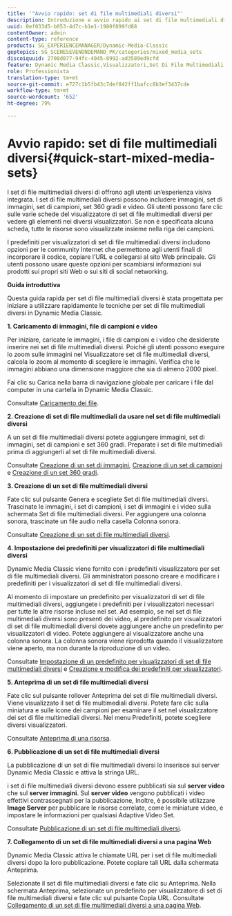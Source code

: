 ```yaml
---
title: '"Avvio rapido: set di file multimediali diversi"'
description: Introduzione e avvio rapido ai set di file multimediali diversi per consentirti di iniziare a usare i contenuti in modo rapido e intuitivo.
uuid: 0ef033d5-b053-4d7c-b1e1-1980f899fd88
contentOwner: admin
content-type: reference
products: SG_EXPERIENCEMANAGER/Dynamic-Media-Classic
geptopics: SG_SCENESEVENONDEMAND_PK/categories/mixed_media_sets
discoiquuid: 2708d077-94fc-4045-8992-ad3589ed9cfd
feature: Dynamic Media Classic,Visualizzatori,Set Di File Multimediali Diversi
role: Professionista
translation-type: tm+mt
source-git-commit: e727c1b5fb43c7def842ff1bafcc8b3ef3437cde
workflow-type: tm+mt
source-wordcount: '652'
ht-degree: 79%

---
```



# Avvio rapido: set di file multimediali diversi{#quick-start-mixed-media-sets}

I set di file multimediali diversi di offrono agli utenti un’esperienza visiva integrata. I set di file multimediali diversi possono includere immagini, set di immagini, set di campioni, set 360 gradi e video. Gli utenti possono fare clic sulle varie schede del visualizzatore di set di file multimediali diversi per vedere gli elementi nei diversi visualizzatori. Se non è specificata alcuna scheda, tutte le risorse sono visualizzate insieme nella riga dei campioni.

I predefiniti per visualizzatori di set di file multimediali diversi includono opzioni per le community Internet che permettono agli utenti finali di incorporare il codice, copiare l’URL e collegarsi al sito Web principale. Gli utenti possono usare queste opzioni per scambiarsi informazioni sui prodotti sui propri siti Web o sui siti di social networking.

**Guida introduttiva**

Questa guida rapida per set di file multimediali diversi è stata progettata per iniziare a utilizzare rapidamente le tecniche per set di file multimediali diversi in Dynamic Media Classic.

**1. Caricamento di immagini, file di campioni e video**

Per iniziare, caricate le immagini, i file di campioni e i video che desiderate inserire nei set di file multimediali diversi. Poiché gli utenti possono eseguire lo zoom sulle immagini nel Visualizzatore set di file multimediali diversi, calcola lo zoom al momento di scegliere le immagini. Verifica che le immagini abbiano una dimensione maggiore che sia di almeno 2000 pixel.

Fai clic su Carica nella barra di navigazione globale per caricare i file dal computer in una cartella in Dynamic Media Classic.

Consultate [Caricamento dei file](uploading-files.md#uploading-your-files).

**2. Creazione di set di file multimediali da usare nel set di file multimediali diversi**

A un set di file multimediali diversi potete aggiungere immagini, set di immagini, set di campioni e set 360 gradi. Preparate i set di file multimediali prima di aggiungerli al set di file multimediali diversi.

Consultate [Creazione di un set di immagini](creating-image-set.md#creating-an-image-set), [Creazione di un set di campioni](creating-swatch-set.md#creating-a-swatch-set) e [Creazione di un set 360 gradi](creating-spin-set.md#creating-a-spin-set).

**3. Creazione di un set di file multimediali diversi**

Fate clic sul pulsante Genera e scegliete Set di file multimediali diversi. Trascinate le immagini, i set di campioni, i set di immagini e i video sulla schermata Set di file multimediali diversi. Per aggiungere una colonna sonora, trascinate un file audio nella casella Colonna sonora.

Consultate [Creazione di un set di file multimediali diversi](creating-mixed-media-set.md#creating-a-mixed-media-set).

**4. Impostazione dei predefiniti per visualizzatori di file multimediali diversi**

Dynamic Media Classic viene fornito con i predefiniti visualizzatore per set di file multimediali diversi. Gli amministratori possono creare e modificare i predefiniti per i visualizzatori di set di file multimediali diversi.

Al momento di impostare un predefinito per visualizzatori di set di file multimediali diversi, aggiungete i predefiniti per i visualizzatori necessari per tutte le altre risorse incluse nel set. Ad esempio, se nel set di file multimediali diversi sono presenti dei video, al predefinito per visualizzatori di set di file multimediali diversi dovete aggiungere anche un predefinito per visualizzatori di video. Potete aggiungere al visualizzatore anche una colonna sonora. La colonna sonora viene riprodotta quando il visualizzatore viene aperto, ma non durante la riproduzione di un video.

Consultate [Impostazione di un predefinito per visualizzatori di set di file multimediali diversi](setting-mixed-media-set-viewer.md#setting-up-a-mixed-media-set-viewer-preset) e [Creazione e modifica dei predefiniti per visualizzatori](application-setup.md#adding-and-editing-viewer-presets).

**5. Anteprima di un set di file multimediali diversi**

Fate clic sul pulsante rollover Anteprima del set di file multimediali diversi. Viene visualizzato il set di file multimediali diversi. Potete fare clic sulla miniatura e sulle icone dei campioni per esaminare il set nel visualizzatore dei set di file multimediali diversi. Nel menu Predefiniti, potete scegliere diversi visualizzatori.

Consultate [Anteprima di una risorsa](previewing-asset.md#previewing-an-asset).

**6. Pubblicazione di un set di file multimediali diversi**

La pubblicazione di un set di file multimediali diversi lo inserisce sui server Dynamic Media Classic e attiva la stringa URL.

i set di file multimediali diversi devono essere pubblicati sia sul **server video** che sul **server immagini**. Sul **server video** vengono pubblicati i video effettivi contrassegnati per la pubblicazione, Inoltre, è possibile utilizzare **Image Server** per pubblicare le risorse correlate, come le miniature video, e impostare le informazioni per qualsiasi Adaptive Video Set.

Consultate [Pubblicazione di un set di file multimediali diversi](publishing-mixed-media-set.md#publishing-a-mixed-media-set).

**7. Collegamento di un set di file multimediali diversi a una pagina Web**

Dynamic Media Classic attiva le chiamate URL per i set di file multimediali diversi dopo la loro pubblicazione. Potete copiare tali URL dalla schermata Anteprima.

Selezionate il set di file multimediali diversi e fate clic su Anteprima. Nella schermata Anteprima, selezionate un predefinito per visualizzatore di set di file multimediali diversi e fate clic sul pulsante Copia URL. Consultate [Collegamento di un set di file multimediali diversi a una pagina Web](linking-mixed-media-set-web.md#linking-a-mixed-media-set-to-a-web-page).
